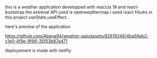 
this is a weather application developped with reactJs 18 and react-bootstrap
the extrenal API used is openweathermap
i used react Hooks in this project useState,useEffect..

here's preview of the application 




https://github.com/Abena94/weather-app/assets/82619246/4ba59ab2-c1e0-4f9e-9f66-35f53b87a471

deployement is made with netifly 
